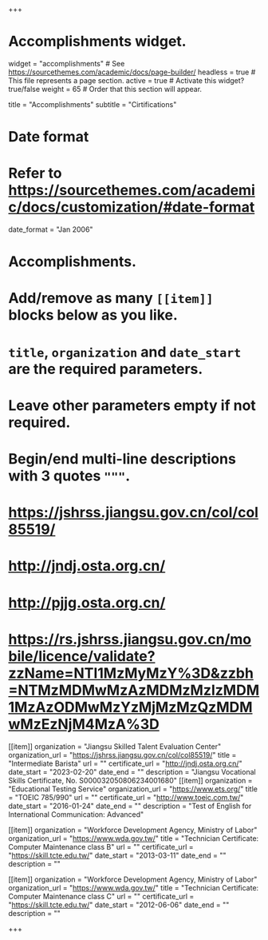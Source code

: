 +++
# Accomplishments widget.
widget = "accomplishments"  # See https://sourcethemes.com/academic/docs/page-builder/
headless = true  # This file represents a page section.
active = true  # Activate this widget? true/false
weight = 65  # Order that this section will appear.

title = "Accomplish&shy;ments"
subtitle = "Cirtifications"

# Date format
#   Refer to https://sourcethemes.com/academic/docs/customization/#date-format
date_format = "Jan 2006"

# Accomplishments.
#   Add/remove as many `[[item]]` blocks below as you like.
#   `title`, `organization` and `date_start` are the required parameters.
#   Leave other parameters empty if not required.
#   Begin/end multi-line descriptions with 3 quotes `"""`.

# https://jshrss.jiangsu.gov.cn/col/col85519/
# http://jndj.osta.org.cn/
# http://pjjg.osta.org.cn/
# https://rs.jshrss.jiangsu.gov.cn/mobile/licence/validate?zzName=NTI1MzMyMzY%3D&zzbh=NTMzMDMwMzAzMDMzMzIzMDM1MzAzODMwMzYzMjMzMzQzMDMwMzEzNjM4MzA%3D
[[item]]
  organization = "Jiangsu Skilled Talent Evaluation Center"
  organization_url = "https://jshrss.jiangsu.gov.cn/col/col85519/"
  title = "Intermediate Barista"
  url = ""
  certificate_url = "http://jndj.osta.org.cn/"
  date_start = "2023-02-20"
  date_end = ""
  description = "Jiangsu Vocational Skills Certificate, No. S000032050806234001680"
[[item]]
  organization = "Educational Testing Service"
  organization_url = "https://www.ets.org/"
  title = "TOEIC 785/990"
  url = ""
  certificate_url = "http://www.toeic.com.tw/"
  date_start = "2016-01-24"
  date_end = ""
  description = "Test of English for International Communication: Advanced"

[[item]]
  organization = "Workforce Development Agency, Ministry of Labor"
  organization_url = "https://www.wda.gov.tw/"
  title = "Technician Certificate: Computer Maintenance class B"
  url = ""
  certificate_url = "https://skill.tcte.edu.tw/"
  date_start = "2013-03-11"
  date_end = ""
  description = ""

[[item]]
  organization = "Workforce Development Agency, Ministry of Labor"
  organization_url = "https://www.wda.gov.tw/"
  title = "Technician Certificate: Computer Maintenance class C"
  url = ""
  certificate_url = "https://skill.tcte.edu.tw/"
  date_start = "2012-06-06"
  date_end = ""
  description = ""

+++
